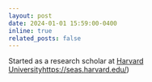 ```yaml
---
layout: post
date: 2024-01-01 15:59:00-0400
inline: true
related_posts: false
---
```

Started as a research scholar at [Harvard University](https://seas.harvard.edu/)https://seas.harvard.edu/)
